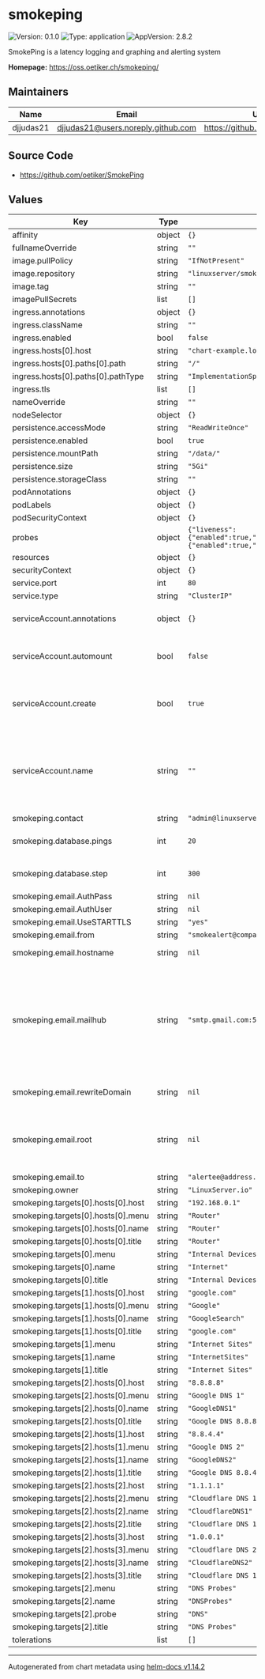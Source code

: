 # smokeping

![Version: 0.1.0](https://img.shields.io/badge/Version-0.1.0-informational?style=flat-square) ![Type: application](https://img.shields.io/badge/Type-application-informational?style=flat-square) ![AppVersion: 2.8.2](https://img.shields.io/badge/AppVersion-2.8.2-informational?style=flat-square)

SmokePing is a latency logging and graphing and alerting system

**Homepage:** <https://oss.oetiker.ch/smokeping/>

## Maintainers

| Name | Email | Url |
| ---- | ------ | --- |
| djjudas21 | <djjudas21@users.noreply.github.com> | <https://github.com/djjudas21> |

## Source Code

* <https://github.com/oetiker/SmokePing>

## Values

| Key | Type | Default | Description |
|-----|------|---------|-------------|
| affinity | object | `{}` |  |
| fullnameOverride | string | `""` |  |
| image.pullPolicy | string | `"IfNotPresent"` |  |
| image.repository | string | `"linuxserver/smokeping"` |  |
| image.tag | string | `""` |  |
| imagePullSecrets | list | `[]` |  |
| ingress.annotations | object | `{}` |  |
| ingress.className | string | `""` |  |
| ingress.enabled | bool | `false` |  |
| ingress.hosts[0].host | string | `"chart-example.local"` |  |
| ingress.hosts[0].paths[0].path | string | `"/"` |  |
| ingress.hosts[0].paths[0].pathType | string | `"ImplementationSpecific"` |  |
| ingress.tls | list | `[]` |  |
| nameOverride | string | `""` |  |
| nodeSelector | object | `{}` |  |
| persistence.accessMode | string | `"ReadWriteOnce"` |  |
| persistence.enabled | bool | `true` |  |
| persistence.mountPath | string | `"/data/"` |  |
| persistence.size | string | `"5Gi"` |  |
| persistence.storageClass | string | `""` |  |
| podAnnotations | object | `{}` |  |
| podLabels | object | `{}` |  |
| podSecurityContext | object | `{}` |  |
| probes | object | `{"liveness":{"enabled":true,"failureThreshold":3,"initialDelaySeconds":0,"periodSeconds":10,"timeoutSeconds":1},"readiness":{"enabled":true,"failureThreshold":3,"initialDelaySeconds":0,"periodSeconds":10,"timeoutSeconds":1}}` | configure probes |
| resources | object | `{}` |  |
| securityContext | object | `{}` |  |
| service.port | int | `80` |  |
| service.type | string | `"ClusterIP"` |  |
| serviceAccount.annotations | object | `{}` | Annotations to add to the service account |
| serviceAccount.automount | bool | `false` | Automatically mount a ServiceAccount's API credentials? |
| serviceAccount.create | bool | `true` | Specifies whether a service account should be created |
| serviceAccount.name | string | `""` | The name of the service account to use. If not set and create is true, a name is generated using the fullname template |
| smokeping.contact | string | `"admin@linuxserver.io"` |  |
| smokeping.database.pings | int | `20` | How many pings to send for each test |
| smokeping.database.step | int | `300` | How many seconds between tests |
| smokeping.email.AuthPass | string | `nil` |  |
| smokeping.email.AuthUser | string | `nil` |  |
| smokeping.email.UseSTARTTLS | string | `"yes"` |  |
| smokeping.email.from | string | `"smokealert@company.xy"` |  |
| smokeping.email.hostname | string | `nil` | The full hostname |
| smokeping.email.mailhub | string | `"smtp.gmail.com:587"` | The place where the mail goes. The actual machine name is required - no MX records are consulted. Commonly mailhosts are named mail.domain.com |
| smokeping.email.rewriteDomain | string | `nil` | Where will the mail seem to come from? |
| smokeping.email.root | string | `nil` | The person who gets all mail for userids < 1000. Make this empty to disable rewriting. |
| smokeping.email.to | string | `"alertee@address.somewhere"` |  |
| smokeping.owner | string | `"LinuxServer.io"` |  |
| smokeping.targets[0].hosts[0].host | string | `"192.168.0.1"` |  |
| smokeping.targets[0].hosts[0].menu | string | `"Router"` |  |
| smokeping.targets[0].hosts[0].name | string | `"Router"` |  |
| smokeping.targets[0].hosts[0].title | string | `"Router"` |  |
| smokeping.targets[0].menu | string | `"Internal Devices"` |  |
| smokeping.targets[0].name | string | `"Internet"` |  |
| smokeping.targets[0].title | string | `"Internal Devices"` |  |
| smokeping.targets[1].hosts[0].host | string | `"google.com"` |  |
| smokeping.targets[1].hosts[0].menu | string | `"Google"` |  |
| smokeping.targets[1].hosts[0].name | string | `"GoogleSearch"` |  |
| smokeping.targets[1].hosts[0].title | string | `"google.com"` |  |
| smokeping.targets[1].menu | string | `"Internet Sites"` |  |
| smokeping.targets[1].name | string | `"InternetSites"` |  |
| smokeping.targets[1].title | string | `"Internet Sites"` |  |
| smokeping.targets[2].hosts[0].host | string | `"8.8.8.8"` |  |
| smokeping.targets[2].hosts[0].menu | string | `"Google DNS 1"` |  |
| smokeping.targets[2].hosts[0].name | string | `"GoogleDNS1"` |  |
| smokeping.targets[2].hosts[0].title | string | `"Google DNS 8.8.8.8"` |  |
| smokeping.targets[2].hosts[1].host | string | `"8.8.4.4"` |  |
| smokeping.targets[2].hosts[1].menu | string | `"Google DNS 2"` |  |
| smokeping.targets[2].hosts[1].name | string | `"GoogleDNS2"` |  |
| smokeping.targets[2].hosts[1].title | string | `"Google DNS 8.8.4.4"` |  |
| smokeping.targets[2].hosts[2].host | string | `"1.1.1.1"` |  |
| smokeping.targets[2].hosts[2].menu | string | `"Cloudflare DNS 1"` |  |
| smokeping.targets[2].hosts[2].name | string | `"CloudflareDNS1"` |  |
| smokeping.targets[2].hosts[2].title | string | `"Cloudflare DNS 1.1.1.1"` |  |
| smokeping.targets[2].hosts[3].host | string | `"1.0.0.1"` |  |
| smokeping.targets[2].hosts[3].menu | string | `"Cloudflare DNS 2"` |  |
| smokeping.targets[2].hosts[3].name | string | `"CloudflareDNS2"` |  |
| smokeping.targets[2].hosts[3].title | string | `"Cloudflare DNS 1.0.0.1"` |  |
| smokeping.targets[2].menu | string | `"DNS Probes"` |  |
| smokeping.targets[2].name | string | `"DNSProbes"` |  |
| smokeping.targets[2].probe | string | `"DNS"` |  |
| smokeping.targets[2].title | string | `"DNS Probes"` |  |
| tolerations | list | `[]` |  |

----------------------------------------------
Autogenerated from chart metadata using [helm-docs v1.14.2](https://github.com/norwoodj/helm-docs/releases/v1.14.2)
